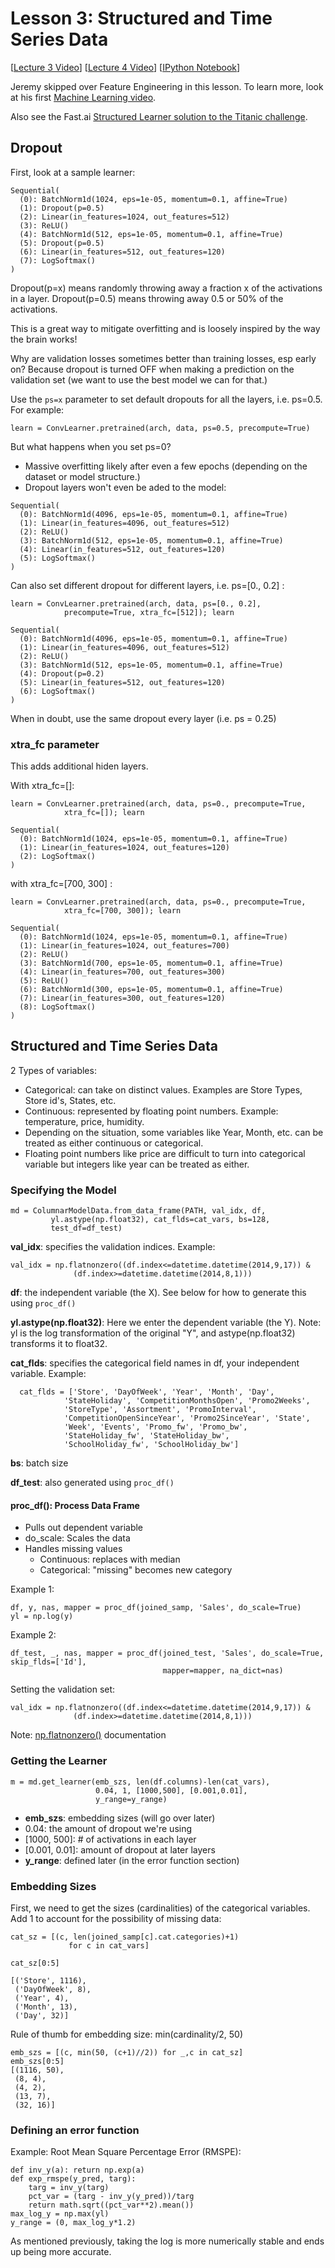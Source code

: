 # Lesson 3: Structured and Time Series Data

[[Lecture 3 Video](http://course.fast.ai/lessons/lesson3.html)] [[Lecture 4 Video](http://course.fast.ai/lessons/lesson4.html)] [[IPython Notebook](https://github.com/fastai/fastai/blob/master/courses/dl1/lesson3-rossman.ipynb)]

Jeremy skipped over Feature Engineering in this lesson.  To learn more, look at his first [Machine Learning video](https://www.youtube.com/watch?v=CzdWqFTmn0Y&feature=youtu.be).

Also see the Fast.ai [Structured Learner solution to the Titanic challenge](https://github.com/dtylor/dtylor.github.io/blob/master/kaggle/titanic/titanic_nn.ipynb).

## Dropout

First, look at a sample learner:

```
Sequential(
  (0): BatchNorm1d(1024, eps=1e-05, momentum=0.1, affine=True)
  (1): Dropout(p=0.5)
  (2): Linear(in_features=1024, out_features=512)
  (3): ReLU()
  (4): BatchNorm1d(512, eps=1e-05, momentum=0.1, affine=True)
  (5): Dropout(p=0.5)
  (6): Linear(in_features=512, out_features=120)
  (7): LogSoftmax()
)
```

Dropout(p=x) means randomly throwing away a fraction x of the activations in a layer.  Dropout(p=0.5) means throwing away 0.5 or 50% of the activations.

This is a great way to mitigate overfitting and is loosely inspired by the way the brain works!

Why are validation losses sometimes better than training losses, esp early on?  Because dropout is turned OFF when making a prediction on the validation set (we want to use the best model we can for that.)

Use the ``ps=x`` parameter to set default dropouts for all the layers, i.e. ps=0.5.  For example:

```
learn = ConvLearner.pretrained(arch, data, ps=0.5, precompute=True)
```

But what happens when you set ps=0?

- Massive overfitting likely after even a few epochs (depending on the dataset or model structure.)
- Dropout layers won't even be aded to the model:

```
Sequential(
  (0): BatchNorm1d(4096, eps=1e-05, momentum=0.1, affine=True)
  (1): Linear(in_features=4096, out_features=512)
  (2): ReLU()
  (3): BatchNorm1d(512, eps=1e-05, momentum=0.1, affine=True)
  (4): Linear(in_features=512, out_features=120)
  (5): LogSoftmax()
)
```
Can also set different dropout for different layers, i.e. ps=[0., 0.2] :
```
learn = ConvLearner.pretrained(arch, data, ps=[0., 0.2],
            precompute=True, xtra_fc=[512]); learn
```
```
Sequential(
  (0): BatchNorm1d(4096, eps=1e-05, momentum=0.1, affine=True)
  (1): Linear(in_features=4096, out_features=512)
  (2): ReLU()
  (3): BatchNorm1d(512, eps=1e-05, momentum=0.1, affine=True)
  (4): Dropout(p=0.2)
  (5): Linear(in_features=512, out_features=120)
  (6): LogSoftmax()
)
```
When in doubt, use the same dropout every layer (i.e. ps = 0.25)

### xtra_fc parameter

This adds additional hiden layers.

With xtra_fc=[]:

```
learn = ConvLearner.pretrained(arch, data, ps=0., precompute=True, 
            xtra_fc=[]); learn 
```
```
Sequential(
  (0): BatchNorm1d(1024, eps=1e-05, momentum=0.1, affine=True)
  (1): Linear(in_features=1024, out_features=120)
  (2): LogSoftmax()
)
```

with xtra_fc=[700, 300] :

```
learn = ConvLearner.pretrained(arch, data, ps=0., precompute=True, 
            xtra_fc=[700, 300]); learn
```
```
Sequential(
  (0): BatchNorm1d(1024, eps=1e-05, momentum=0.1, affine=True)
  (1): Linear(in_features=1024, out_features=700)
  (2): ReLU()
  (3): BatchNorm1d(700, eps=1e-05, momentum=0.1, affine=True)
  (4): Linear(in_features=700, out_features=300)
  (5): ReLU()
  (6): BatchNorm1d(300, eps=1e-05, momentum=0.1, affine=True)
  (7): Linear(in_features=300, out_features=120)
  (8): LogSoftmax()
)
```

## Structured and Time Series Data

2 Types of variables:
- Categorical: can take on distinct values.  Examples are Store Types, Store id's, States, etc.
- Continuous: represented by floating point numbers. Example: temperature, price, humidity.
- Depending on the situation, some variables like Year, Month, etc. can be treated as either continuous or categorical.
- Floating point numbers like price are difficult to turn into categorical variable but integers like year can be treated as either.


### Specifying the Model

```
md = ColumnarModelData.from_data_frame(PATH, val_idx, df, 
         yl.astype(np.float32), cat_flds=cat_vars, bs=128, 
         test_df=df_test)
```
**val_idx**: specifies the validation indices.  Example:
```
val_idx = np.flatnonzero((df.index<=datetime.datetime(2014,9,17)) &
              (df.index>=datetime.datetime(2014,8,1)))
```
**df**: the independent variable (the X).  See below for how to generate this using ``proc_df()``

**yl.astype(np.float32)**: Here we enter the dependent variable (the Y).  Note: yl is the log transformation of the original "Y", and astype(np.float32) transforms it to float32.

**cat_flds**: specifies the categorical field names in df, your independent variable.  Example:
```
  cat_flds = ['Store', 'DayOfWeek', 'Year', 'Month', 'Day',
            'StateHoliday', 'CompetitionMonthsOpen', 'Promo2Weeks',
            'StoreType', 'Assortment', 'PromoInterval', 
            'CompetitionOpenSinceYear', 'Promo2SinceYear', 'State',
            'Week', 'Events', 'Promo_fw', 'Promo_bw', 
            'StateHoliday_fw', 'StateHoliday_bw', 
            'SchoolHoliday_fw', 'SchoolHoliday_bw']
```
**bs**: batch size

**df_test**: also generated using ```proc_df()```

#### proc_df(): Process Data Frame

- Pulls out dependent variable
- do_scale: Scales the data
- Handles missing values
  - Continuous: replaces with median
  - Categorical: "missing" becomes new category

Example 1:
```
df, y, nas, mapper = proc_df(joined_samp, 'Sales', do_scale=True)
yl = np.log(y)
```
Example 2:
```
df_test, _, nas, mapper = proc_df(joined_test, 'Sales', do_scale=True, skip_flds=['Id'],
                                  mapper=mapper, na_dict=nas)
```
Setting the validation set:
```
val_idx = np.flatnonzero((df.index<=datetime.datetime(2014,9,17)) &
              (df.index>=datetime.datetime(2014,8,1)))
```
Note: [np.flatnonzero()](https://docs.scipy.org/doc/numpy/reference/generated/numpy.flatnonzero.html) documentation

### Getting the Learner

```
m = md.get_learner(emb_szs, len(df.columns)-len(cat_vars),
                   0.04, 1, [1000,500], [0.001,0.01], 
                   y_range=y_range)
```
- **emb_szs**: embedding sizes (will go over later)
- 0.04: the amount of dropout we're using
- [1000, 500]: # of activations in each layer
- [0.001, 0.01]: amount of dropout at later layers
- **y_range**: defined later (in the error function section)

### Embedding Sizes
First, we need to get the sizes (cardinalities) of the categorical variables. Add 1 to account for the possibility of missing data:
```
cat_sz = [(c, len(joined_samp[c].cat.categories)+1) 
             for c in cat_vars]
```
```
cat_sz[0:5]

[('Store', 1116),
 ('DayOfWeek', 8),
 ('Year', 4),
 ('Month', 13),
 ('Day', 32)]
```
Rule of thumb for embedding size: min(cardinality/2, 50)
```
emb_szs = [(c, min(50, (c+1)//2)) for _,c in cat_sz]
emb_szs[0:5]
[(1116, 50),
 (8, 4),
 (4, 2),
 (13, 7),
 (32, 16)]
 ```

### Defining an error function

Example: Root Mean Square Percentage Error (RMSPE):

```
def inv_y(a): return np.exp(a)
def exp_rmspe(y_pred, targ):
    targ = inv_y(targ)
    pct_var = (targ - inv_y(y_pred))/targ
    return math.sqrt((pct_var**2).mean())
max_log_y = np.max(yl)
y_range = (0, max_log_y*1.2)
```
As mentioned previously, taking the log is more numerically stable and ends up being more accurate.

